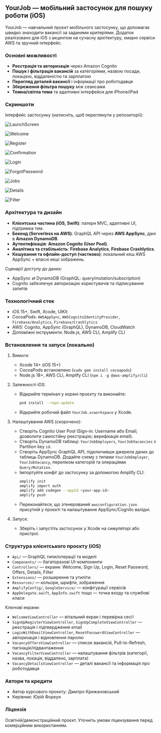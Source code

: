 ## YourJob — мобільний застосунок для пошуку роботи (iOS)

YourJob — навчальний проєкт мобільного застосунку, що допомагає швидко знаходити вакансії за заданими критеріями. Додаток реалізовано для iOS з акцентом на сучасну архітектуру, хмарні сервіси AWS та зручний інтерфейс.

### Основні можливості

- **Реєстрація та авторизація** через Amazon Cognito
- **Пошук і фільтрація вакансій** за категоріями, назвою посади, локацією, віддаленістю та зарплатою
- **Перегляд деталей вакансії** і інформації про роботодавця
- **Збереження фільтра пошуку** між сеансами
- **Темна/світла тема** та адаптивні інтерфейси для iPhone/iPad

### Скриншоти

Інтерфейс застосунку (натисніть, щоб переглянути у репозиторії):

![LaunchScreen](Screenshots/LaunchScreen.png)

![Welcome](Screenshots/WelcomeScreen.png)

![Register](Screenshots/RegisterScreen.png)

![Confirmation](Screenshots/ConfirmationCodeScreen.png)

![Login](Screenshots/LoginScreen.png)

![ForgotPassword](Screenshots/ForgorPasswordScreen.png)

![Jobs](Screenshots/JobsScreen.png)

![Details](Screenshots/DetailsScreen.png)

![Filter](Screenshots/FilterScreen.png)

### Архітектура та дизайн

- **Клієнтська частина (iOS, Swift)**: патерн MVC, адаптивні UI, підтримка тем.
- **Бекенд (Serverless на AWS)**: GraphQL API через **AWS AppSync**, дані в **Amazon DynamoDB**.
- **Аутентифікація**: **Amazon Cognito (User Pool)**.
- **Аналітика та стабільність**: **Firebase Analytics**, **Firebase Crashlytics**.
- **Кешування та офлайн-доступ (частково)**: локальний кеш AWS AppSync + власні кеші зображень.

Сценарії доступу до даних:

- AppSync ⇄ DynamoDB (GraphQL: query/mutation/subscription)
- Cognito забезпечує авторизацію користувачів та підписування запитів

### Технологічний стек

- iOS 15+, Swift, Xcode, UIKit
- CocoaPods: `AWSAppSync`, `AWSCognitoIdentityProvider`, `Firebase/Analytics`, `Firebase/Crashlytics`
- AWS: Cognito, AppSync (GraphQL), DynamoDB, CloudWatch
- Допоміжні інструменти: Node.js, AWS CLI, Amplify CLI

### Встановлення та запуск (локально)

1. Вимоги:

   - Xcode 14+ (iOS 15+)
   - CocoaPods встановлено (`sudo gem install cocoapods`)
   - Node.js 18+, AWS CLI, Amplify CLI (`npm i -g @aws-amplify/cli`)

2. Залежності iOS:

   - Відкрийте термінал у корені проєкту та виконайте:
     ```bash
     pod install --repo-update
     ```
   - Відкрийте робочий файл `YourJob.xcworkspace` у Xcode.

3. Налаштування AWS (скорочено):

   - Створіть Cognito User Pool (Sign-in: Username або Email; дозволити самостійну реєстрацію; верифікація email).
   - Створіть DynamoDB таблиці: `YourJobEmployers`, `YourJobVacancies` з Partition key `id`.
   - Створіть AppSync GraphQL API, підключивши джерела даних до таблиць DynamoDB. Додайте схему з типами `YourJobEmployer`, `YourJobVacancy`, переліком категорій та операціями `Query/Mutation`.
   - Імпортуйте конфіг до застосунку за допомогою Amplify CLI:
     ```bash
     amplify init
     amplify import auth
     amplify add codegen --appId <your-app-id>
     amplify push
     ```
   - Переконайтеся, що згенерований `awsconfiguration.json` присутній у проєкті та налаштування AppSync/Cognito валідні.

4. Запуск:
   - Зберіть і запустіть застосунок у Xcode на симуляторі або пристрої.

### Структура клієнтського проєкту (iOS)

- `Api/` — GraphQL типи/операції та моделі
- `Components/` — багаторазові UI-компоненти
- `Controllers/` — екрани: Welcome, Sign Up, Login, Reset Password, Offers, Details, Filter
- `Extensions/` — розширення та утиліти
- `Resources/` — кольори, шрифти, зображення
- `AmplifyConfig/`, `GoogleService/` — конфігурації сервісів
- `AppDelegate.swift`, `AppInfo.swift` тощо — точка входу та службові класи

Ключові екрани:

- `WelcomeViewController` — вітальний екран і перевірка сесії
- `SignUpRegisterViewController`, `SignUpCompleteViewController` — реєстрація і підтвердження email
- `LoginWithEmailViewController`, `ResetPasswordViewController` — авторизація і відновлення паролю
- `VacancyOffersViewController` — список вакансій, Pull-to-Refresh, пагінація/підвантаження
- `VacancyFilterViewController` — налаштування фільтрів (категорії, назва, локація, віддалено, зарплата)
- `VacancyDetailsViewController` — деталі вакансії та інформація про роботодавця

### Автори та кредити

- Автор курсового проєкту: Дмитро Крижановський
- Керівник: Юрій Форкун

### Ліцензія

Освітній/демонстраційний проєкт. Уточніть умови ліцензування перед комерційним використанням.
